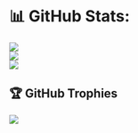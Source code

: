 # 📊 GitHub Stats:
![](https://github-readme-stats.vercel.app/api?username=kikeonline&theme=radical&hide_border=false&include_all_commits=true&count_private=true)<br/>
![](https://github-readme-streak-stats.herokuapp.com/?user=kikeonline&theme=radical&hide_border=false)<br/>
![](https://github-readme-stats.vercel.app/api/top-langs/?username=kikeonline&theme=radical&hide_border=false&include_all_commits=true&count_private=true&layout=compact)

## 🏆 GitHub Trophies
![](https://github-profile-trophy.vercel.app/?username=kikeonline&theme=radical&no-frame=false&no-bg=false&margin-w=4)
